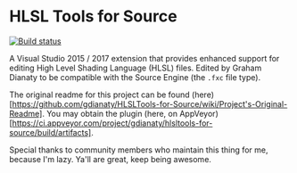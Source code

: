 # HLSL Tools for Source
[![Build status](https://ci.appveyor.com/api/projects/status/m3oy0qwsavlm0pr2?svg=true)](https://ci.appveyor.com/project/gdianaty/hlsltools-for-source)

A Visual Studio 2015 / 2017 extension that provides enhanced support for editing High Level Shading Language (HLSL) files.
Edited by Graham Dianaty to be compatible with the Source Engine (the `.fxc` file type).

The original readme for this project can be found (here)[https://github.com/gdianaty/HLSLTools-for-Source/wiki/Project's-Original-Readme].
You may obtain the plugin (here, on AppVeyor)[https://ci.appveyor.com/project/gdianaty/hlsltools-for-source/build/artifacts].

Special thanks to community members who maintain this thing for me, because I'm lazy. Ya'll are great, keep being awesome.
